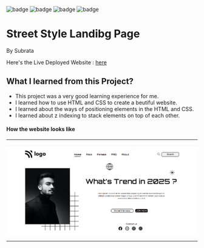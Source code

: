 

![badge](https://img.shields.io/badge/Made%20With-HTML%20%26%20CSS-brightgreen)
![badge](https://img.shields.io/badge/Mobile%20Responsive-No-orange)
![badge](https://img.shields.io/badge/Deployed-Yes-green)
![badge](https://img.shields.io/badge/Time%20Taken-5hrs-brightgreen)

# **Street Style Landibg Page**

By Subrata

Here's the Live Deployed Website : [here](https://www.youtube.com/ )


## What I learned from this Project?

- This project was a very good learning experience for me.
- I learned how to use HTML and CSS to create a beutiful website.
- I learned about the ways of positioning elements in the HTML and CSS.
- I learned about z indexing to stack elements on top of each other.


#### How the website looks like
---

![](screen-short/Project1.png)

***









